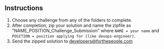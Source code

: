 ## Instructions
1. Choose any challenge from any of the folders to complete.
2. After completion, zip your solution and name the zipfile as "NAME_POSITION_Challenge_Submission" where `NAME = your name` and `POSITION = position applying for (like devops-engineer)`.
3. Send the zipped solution to developers@forthepeople.com